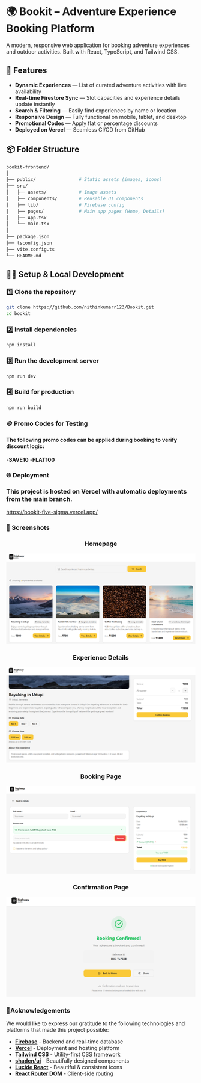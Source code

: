 # 🌍 Bookit – Adventure Experience Booking Platform

A modern, responsive web application for booking adventure experiences and outdoor activities. Built with React, TypeScript, and Tailwind CSS.

## 🚀 Features

- **Dynamic Experiences** — List of curated adventure activities with live availability
- **Real-time Firestore Sync** — Slot capacities and experience details update instantly
- **Search & Filtering** — Easily find experiences by name or location
- **Responsive Design** — Fully functional on mobile, tablet, and desktop
- **Promotional Codes** — Apply flat or percentage discounts
- **Deployed on Vercel** — Seamless CI/CD from GitHub

## 📦 Folder Structure

```bash
bookit-frontend/
│
├── public/                # Static assets (images, icons)
├── src/
│   ├── assets/            # Image assets
│   ├── components/        # Reusable UI components
│   ├── lib/               # Firebase config
│   ├── pages/             # Main app pages (Home, Details)
│   ├── App.tsx
│   └── main.tsx
│
├── package.json
├── tsconfig.json
├── vite.config.ts
└── README.md
```

## 🧑‍💻 Setup & Local Development

### 1️⃣ Clone the repository
```bash
git clone https://github.com/nithinkumarr123/Bookit.git
cd bookit
```

### 2️⃣ Install dependencies
```bash
npm install
```
### 3️⃣ Run the development server
```bash
npm run dev
```
### 4️⃣ Build for production
```bash
npm run build
```

### 🪙 Promo Codes for Testing
#### The following promo codes can be applied during booking to verify discount logic:

-**SAVE10**
-**FLAT100**

### 🌐 Deployment
### This project is hosted on Vercel with automatic deployments from the main branch.
https://bookit-five-sigma.vercel.app/

### 📸 Screenshots

<div align="center">

### Homepage
![Homepage](./public/screenshots/homepage.png)

### Experience Details  
![Details](./public/screenshots/details.png)

### Booking Page
![Booking](./public/screenshots/booking.png)

### Confirmation Page
![Confirmation](./public/screenshots/confirmation.png)

</div>

### 💬Acknowledgements

We would like to express our gratitude to the following technologies and platforms that made this project possible:

- **[Firebase](https://firebase.google.com/)** - Backend and real-time database
- **[Vercel](https://vercel.com/)** - Deployment and hosting platform
- **[Tailwind CSS](https://tailwindcss.com/)** - Utility-first CSS framework
- **[shadcn/ui](https://ui.shadcn.com/)** - Beautifully designed components
- **[Lucide React](https://lucide.dev/)** - Beautiful & consistent icons
- **[React Router DOM](https://reactrouter.com/)** - Client-side routing
